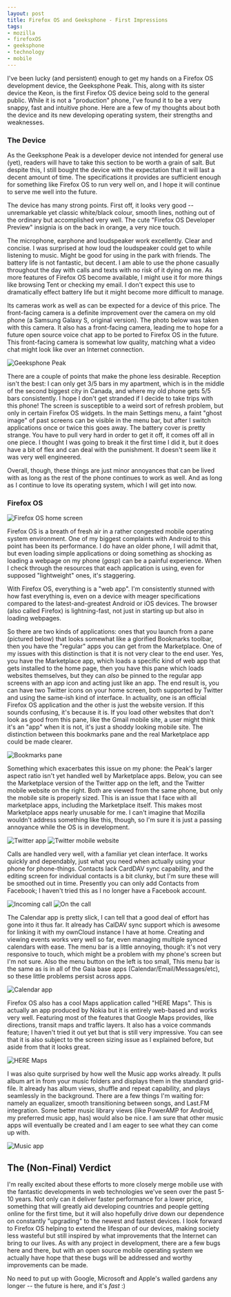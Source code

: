 ```yaml
---
layout: post
title: Firefox OS and Geeksphone - First Impressions
tags:
- mozilla
- firefoxOS
- geeksphone
- technology
- mobile
---
```


I've been lucky (and persistent) enough to get my hands on a Firefox OS development device, the Geeksphone Peak. This, along with its sister device the Keon, is the first Firefox OS device being sold to the general public. While it is not a "production" phone, I've found it to be a very snappy, fast and intuitive phone. Here are a few of my thoughts about both the device and its new developing operating system, their strengths and weaknesses.

### The Device

As the Geeksphone Peak is a developer device not intended for general use (yet), readers will have to take this section to be worth a grain of salt. But despite this, I still bought the device with the expectation that it will last a decent amount of time. The specifications it provides are sufficient enough for something like Firefox OS to run very well on, and I hope it will continue to serve me well into the future.

The device has many strong points. First off, it looks very good -- unremarkable yet classic white/black colour, smooth lines, nothing out of the ordinary but accomplished very well. The cute "Firefox OS Developer Preview" insignia is on the back in orange, a very nice touch.

The microphone, earphone and loudspeaker work excellently. Clear and concise. I was surprised at how loud the loudspeaker could get to while listening to music. Might be good for using in the park with friends. The battery life is not fantastic, but decent. I am able to use the phone casually throughout the day with calls and texts with no risk of it dying on me. As more features of Firefox OS become available, I might use it for more things like browsing Tent or checking my email. I don't expect this use to dramatically effect battery life but it might become more difficult to manage.

Its cameras work as well as can be expected for a device of this price. The front-facing camera is a definite improvement over the camera on my old phone (a Samsung Galaxy S, original version). The photo below was taken with this camera. It also has a front-facing camera, leading me to hope for a future open source voice chat app to be ported to Firefox OS in the future. This front-facing camera is somewhat low quality, matching what a video chat might look like over an Internet connection.

![Geeksphone Peak](/assets/images/20130617011.jpg)

There are a couple of points that make the phone less desirable. Reception isn't the best: I can only get 3/5 bars in my apartment, which is in the middle of the second biggest city in Canada, and where my old phone gets 5/5 bars consistently. I hope I don't get stranded if I decide to take trips with this phone! The screen is susceptible to a weird sort of refresh problem, but only in certain Firefox OS widgets. In the main Settings menu, a faint "ghost image" of past screens can be visible in the menu bar, but after I switch applications once or twice this goes away. The battery cover is pretty strange. You have to pull very hard in order to get it off, it comes off all in one piece. I thought I was going to break it the first time I did it, but it does have a bit of flex and can deal with the punishment. It doesn't seem like it was very well engineered.

Overall, though, these things are just minor annoyances that can be lived with as long as the rest of the phone continues to work as well. And as long as I continue to love its operating system, which I will get into now.

### Firefox OS

![Firefox OS home screen](/assets/images/20130617001.jpg)

Firefox OS is a breath of fresh air in a rather congested mobile operating system environment. One of my biggest complaints with Android to this point has been its performance. I do have an older phone, I will admit that, but even loading simple applications or doing something as shocking as loading a webpage on my phone (*gasp*) can be a painful experience. When I check through the resources that each application is using, even for supposed "lightweight" ones, it's staggering.

With Firefox OS, everything is a "web app". I'm consistently stunned with how fast everything is, even on a device with meager specifications compared to the latest-and-greatest Android or iOS devices. The browser (also called Firefox) is lightning-fast, not just in starting up but also in loading webpages.

So there are two kinds of applications: ones that you launch from a pane (pictured below) that looks somewhat like a glorified Bookmarks toolbar, then you have the "regular" apps you can get from the Marketplace. One of my issues with this distinction is that it is not very clear to the end user. Yes, you have the Marketplace app, which loads a specific kind of web app that gets installed to the home page, then you have this pane which loads websites themselves, but they can *also* be pinned to the regular app screens with an app icon and acting just like an app. The end result is, you can have two Twitter icons on your home screen, both supported by Twitter and using the same-ish kind of interface. In actuality, one is an official Firefox OS application and the other is just the website version. If this sounds confusing, it's because it is. If you load other websites that don't look as good from this pane, like the Gmail mobile site, a user might think it's an "app" when it is not, it's just a shoddy looking mobile site. The distinction between this bookmarks pane and the real Marketplace app could be made clearer.

![Bookmarks pane](/assets/images/20130617002.jpg)

Something which exacerbates this issue on my phone: the Peak's larger aspect ratio isn't yet handled well by Marketplace apps. Below, you can see the Marketplace version of the Twitter app on the left, and the Twitter mobile website on the right. Both are viewed from the same phone, but only the mobile site is properly sized. This is an issue that I face with all marketplace apps, including the Marketplace itself. This makes most Marketplace apps nearly unusable for me. I can't imagine that Mozilla wouldn't address something like this, though, so I'm sure it is just a passing annoyance while the OS is in development.

![Twitter app](/assets/images/20130617005.jpg)
![Twitter mobile website](/assets/images/20130617006.jpg)

Calls are handled very well, with a familiar yet clean interface. It works quickly and dependably, just what you need when actually using your phone for phone-things. Contacts lack CardDAV sync capability, and the editing screen for individual contacts is a bit clunky, but I'm sure these will be smoothed out in time. Presently you can only add Contacts from Facebook; I haven't tried this as I no longer have a Facebook account.

![Incoming call](/assets/images/20130617003.jpg)
![On the call](/assets/images/20130617004.jpg)

The Calendar app is pretty slick, I can tell that a good deal of effort has gone into it thus far. It already has CalDAV sync support which is awesome for linking it with my ownCloud instance I have at home. Creating and viewing events works very well so far, even managing multiple synced calendars with ease. The menu bar is a little annoying, though: it's not very responsive to touch, which might be a problem with my phone's screen but I'm not sure. Also the menu button on the left is too small, This menu bar is the same as is in all of the Gaia base apps (Calendar/Email/Messages/etc), so these little problems persist across apps.

![Calendar app](/assets/images/20130617007.jpg)

Firefox OS also has a cool Maps application called "HERE Maps". This is actually an app produced by Nokia but it is entirely web-based and works very well. Featuring most of the features that Google Maps provides, like directions, transit maps and traffic layers. It also has a voice commands feature; I haven't tried it out yet but that is still very impressive. You can see that it is also subject to the screen sizing issue as I explained before, but aside from that it looks great.

![HERE Maps](/assets/images/20130617008.jpg)

I was also quite surprised by how well the Music app works already. It pulls album art in from your music folders and displays them in the standard grid-file. It already has album views, shuffle and repeat capability, and plays seamlessly in the background. There are a few things I'm waiting for: namely an equalizer, smooth transitioning between songs, and Last.FM integration. Some better music library views (like PowerAMP for Android, my preferred music app, has) would also be nice. I am sure that other music apps will eventually be created and I am eager to see what they can come up with.

![Music app](/assets/images/20130617009.jpg)


The (Non-Final) Verdict
-----------------------

I'm really excited about these efforts to more closely merge mobile use with the fantastic developments in web technologies we've seen over the past 5-10 years. Not only can it deliver faster performance for a lower price, something that will greatly aid developing countries and people getting online for the first time, but it will also hopefully drive down our dependence on constantly "upgrading" to the newest and fastest devices. I look forward to Firefox OS helping to extend the lifespan of our devices, making society less wasteful but still inspired by what improvements that the Internet can bring to our lives. As with any project in development, there are a few bugs here and there, but with an open source mobile operating system we actually have hope that these bugs will be addressed and worthy improvements can be made.

No need to put up with Google, Microsoft and Apple's walled gardens any longer -- the future is here, and it's *fast* :)
